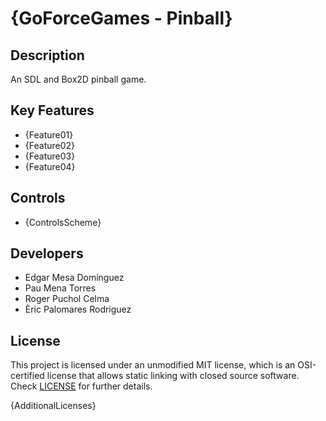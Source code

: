 # {GoForceGames - Pinball}

## Description

An SDL and Box2D pinball game.

## Key Features

 - {Feature01}
 - {Feature02}
 - {Feature03}
 - {Feature04}
 
## Controls

 - {ControlsScheme}

## Developers

 - Edgar Mesa Domínguez
 - Pau Mena Torres
 - Roger Puchol Celma
 - Èric Palomares Rodriguez

## License

This project is licensed under an unmodified MIT license, which is an OSI-certified license that allows static linking with closed source software. Check [LICENSE](LICENSE) for further details.

{AdditionalLicenses}
